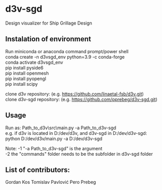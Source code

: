 # d3v-sgd
Design visualizer for  Ship Grillage Design

## Instalation of environment 
Run miniconda or anaconda command prompt/power shell  
conda create -n d3vsgd_env python=3.9 -c conda-forge  
conda activate d3vsgd_env  
pip install pyside6  
pip install openmesh  
pip install pyopengl  
pip install scipy  

clone d3v repository: (e.g. https://github.com/linaetal-fsb/d3v.git)  
clone d3v-sgd repository: (e.g. https://github.com/pprebeg/d3v-sgd.git)  

## Usage
Run as: Path_to_d3v\src\main.py -a Path_to_d3v-sgd<br>
e.g. if d3v is located in D:/dev/d3v, and d3v-sgd in D:/dev/d3v-sgd: <br>
python D:/dev/d3v/main.py -a D:/dev/d3v-sgd

Note: -1 "-a Path_to_d3v-sgd" is the argument<br>
-2 the "commands" folder needs to be the subfolder in d3v-sgd folder

## List of contributors:
Gordan Kos
Tomislav Pavlović
Pero Prebeg
